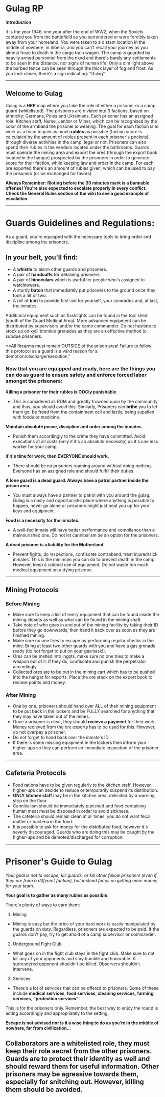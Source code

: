 # Gulag RP 

**Introduction**

It is the year 1946, one year after the end of WW2, when the Soviets captured you from the battlefield as you surrendered or were forcibly taken away from your homeland.
You were taken to a distant location in the middle of nowhere, in Siberia, and you can't recall your journey as you almost froze to death in the cargo train wagon. 
The camp is guarded by heavily armed personnel from the nkvd and there's barely any settlements to be seen in the distance, nor signs of human life. 
Only a dim light above the barbed fence can be seen through the thick layer of fog and frost. As you look closer, there's a sign indicating: "Gulag".

---

## Welcome to Gulag

Gulag is a **HRP** map where you take the role of either a prisoner or a camp guard (whitelisted). The prisoners are divided into 3 factions, based on ethnicity: Germans, Poles and Ukrainians. 
Each prisoner has an assigned role: Kitchen staff, Nurse, Janitor or Miner, which can be recognized by the color of the armband the prisoner is wearing. 
The goal for each faction is to work as a team to gain as much **rubles** as possible (faction score is calculated by the amount of rubles present in each prisoner's pockets), through diverse activities in the camp, legal or not.
Prisoners can also spend their rubles in the vendors located under the bathrooms.
Guards must operate the mining area and export the ores (through the export book located in the hangar) prospected by the prisoners in order to generate score for their faction, while keeping law and order in the camp.
For each ore exported there's an amount of rubles given, which can be used to pay the prisoners (or be exchanged for favors).

**Always Remember:**
**Rioting before the 30 minutes mark is a bannable offense! You're also expected to escalate properly in every conflict. Check the General Rules section of the wiki to see a good example of escalation.**

---

# Guards Guidelines and Regulations:

As a guard, you're equipped with the necessary tools to bring order and discipline among the prisoners.

## In your belt, you'll find:

 - A **whistle** to alarm other guards and prisoners. 
 - A pair of **handcuffs** for detaining prisoners.
 - A pair of **binoculars** which is useful for people who's assigned to watchtowers.
 - A sturdy **baton** that immediately put prisoners to the ground once they took a hit or two. 
 - A roll of **bint** to provide first-aid for yourself, your comrades and, at last, the inmates.
 
 Additional equipment such as flashlights can be found in the tool shed (south of the Guard Medical Area). More advanced equipment can be distributed by supervisors and/or the camp commander. Do not hesitate to stock up on xylil bromide grenades as they are an effective method to subdue prisoners.
 
 **All firearms must remain OUTSIDE of the prison area! Failure to follow this protocol as a guard is a valid reason for a demotion/discharge/execution."

### Now that you are equipped and ready, here are the things you can do as guard to ensure safety and enforce forced labor amongst the prisoners:

**Killing a prisoner for their rubles is OOCly punishable.**
 - This is considered as RDM and greatly frowned upon by the community and thus, you should avoid this. Similarly, Prisoners can **bribe** you to let them go, be freed from the containment cell and lastly, being supplied with foods or medicine.

**Maintain absolute peace, discipline and order among the inmates.**
 - Punish them accordingly to the crime they have committed. Avoid executions at all costs (only if it's an absolute necessity) as it's one less worker for your camp.

**If it's time for work, then EVERYONE should work.**
 - There should be no prisoners roaming around without doing nothing. Everyone has an assigned role and should fulfill their duties.

**A lone guard is a dead guard. Always have a patrol partner inside the prison area.**
 - You must always have a partner to patrol with you around the gulag. Gulag is a nasty and opportunistic place where anything is possible to happen, never go alone or prisoners might just beat you up for your keys and equipment.

**Food is a necessity for the inmates.**
- A well-fed inmate will have better performance and compliance than a malnourished one. Do not let cannibalism be an option for the prisoners.

**A dead prisoner is a liability for the Motherland.**
 - Prevent fights, do inspections, confiscate contraband, treat injured/sick inmates. This is the minimum you can do to prevent death in the camp. However, keep a rational use of equipment. Do not waste too much medical equipment on a dying prisoner.
---

## Mining Protocols
 
### Before Mining 
- Make sure to keep a list of every equipment that can be found inside the mining closets as well as what can be found in the mining shaft.
- Take note of who goes in and out of the mining facility by taking their ID before they go downwards, then hand it back over as soon as they are finished mining.
- Make sure no one tries to escape by performing regular checks in the mine. Bring at least two other guards with you and have a gas grenade ready (do not forget to put on your gasmask!).
- Ores can be melted into ingots, make sure no one tries to make a weapon out of it. If they do, confiscate and punish the perpetrator accordingly.
- Collected ores are to be put in the mining cart which has to be pushed into the hangar for exports. Place the ore stack on the export book to recieve points and money.

### After Mining
- One by one, prisoners should hand over ALL of their mining equipment to be put back in the lockers and be FULLY searched for anything that they may have taken out of the mines.
- Once a prisoner is clear, they should **recieve a payment** for their work. Money recieved from the ore exports has to be used for this. However, do not overpay a prisoner.
- Do not forget to hand back over the inmate's ID.
- If there is some missing equipment in the lockers then inform your higher-ups so they can perform an immediate inspection of the prisoner area.

---

## Cafeteria Protocols

- Food rations have to be given regularly to the kitchen staff. However, higher-ups can decide to reduce or temporarily suspend its distribution.
- **ONLY kitchen staff** may be in the kitchen area, delimited by a warning strip on the floor. 
- Cannibalism should be immediately punished and food containing human meat must be disposed in order to avoid sickness.
- The cafeteria should remain clean at all times, you do not want fecal matter or bacteria in the food.
- It is possible to ask for money for the distributed food, however it's severly discouraged. Guards who are doing this may be caught by the higher-ups and be demoted/discharged for corruption.

---

# Prisoner's Guide to Gulag

*Your goal is not to escape, kill guards, or kill other fellow prisoners (even if they are from a different faction), but instead focus on getting more money for your team.*

**Your goal is to gather as many rubles as possible.**

There's plenty of ways to earn them:

1. Mining 
 - Mining is easy but the price of your hard work is easily manipulated by the guards on duty. Regardless, prisoners are expected to be paid. If the guards don't pay, try to get ahold of a camp supervisor or commander.

2. Underground Fight Club 
 - What goes on in the fight club stays in the fight club. Make sure to not kill any of your opponents and stay humble and honorable. A surrendered opponent shouldn't be killed. Observers shouldn't intervene.

3. Services 
 - There's a lot of services that can be offered to prisoners. Some of these include **medical services**, **food services**, **cleaning services**, **farming services**, **"protection services"**.

This is for the prisoners only.
Remember, the best way to enjoy the round is acting accordingly and appropriately to the setting.

**Escape is not advised nor is it a wise thing to do as you're in the middle of nowhere, far from civilization...**

Collaborators are a whitelisted role, they must keep their role secret from the other prisoners. Guards are to protect their identity as well and should reward them for useful information.
Other prisoners may be agressive towards them, especially for snitching out. However, killing them should be avoided.
---
